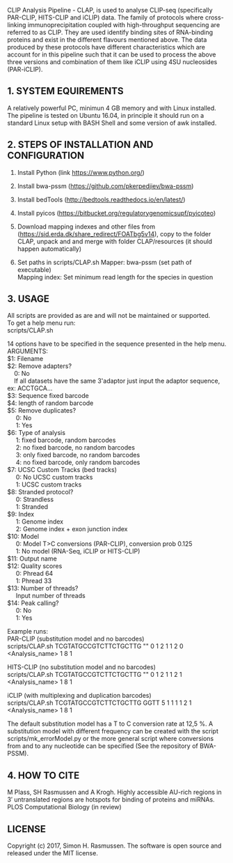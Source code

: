 CLIP Analysis Pipeline - CLAP, is used to analyse CLIP-seq (specifically PAR-CLIP, HITS-CLIP and iCLIP) data. The family of protocols where cross-linking immunoprecipitation coupled with high-throughput sequencing are referred to as CLIP. They are used identify binding sites of RNA-binding proteins and exist in the different flavours mentioned above. The data produced by these protocols have different characteristics which are account for in this pipeline such that it can be used to process the above three versions and combination of them like iCLIP using 4SU nucleosides (PAR-iCLIP).

## 1. SYSTEM EQUIREMENTS
A relatively powerful PC, minimun 4 GB memory and with Linux installed. The pipeline is tested on Ubuntu 16.04, in principle it should run on a standard Linux setup with BASH Shell and some version of awk installed.

## 2. STEPS OF INSTALLATION AND CONFIGURATION
1. Install Python (link https://www.python.org/)

2. Install bwa-pssm (https://github.com/pkerpedjiev/bwa-pssm)

3. Install bedTools (http://bedtools.readthedocs.io/en/latest/)

4. Install pyicos (https://bitbucket.org/regulatorygenomicsupf/pyicoteo)

5. Download mapping indexes and other files from (https://sid.erda.dk/share_redirect/FOATbg5v14), copy to the folder CLAP, unpack and and merge with folder CLAP/resources (it should happen automatically)

6. Set paths in scripts/CLAP.sh 
Mapper: bwa-pssm (set path of executable) <BR>
Mapping index: Set minimum read length for the species in question <BR>

## 3. USAGE
All scripts are provided as are and will not be maintained or supported.<BR>
To get a help menu run:<BR>
scripts/CLAP.sh<BR>

14 options have to be specified in the sequence presented in the help menu.<BR>
ARGUMENTS:<BR>
$1: Filename<BR>
$2: Remove adapters?<BR>
&nbsp;&nbsp;&nbsp;&nbsp;0: No<BR>
&nbsp;&nbsp;&nbsp;&nbsp;If all datasets have the same 3'adaptor just input the adaptor sequence, ex: ACCTGCA...<BR>
$3: Sequence fixed barcode<BR>
$4: length of random barcode<BR>
$5: Remove duplicates?<BR>
&nbsp;&nbsp;&nbsp;&nbsp;    0: No<BR>
&nbsp;&nbsp;&nbsp;&nbsp;    1: Yes<BR>
$6: Type of analysis<BR>
&nbsp;&nbsp;&nbsp;&nbsp;    1: fixed barcode, random barcodes<BR>
&nbsp;&nbsp;&nbsp;&nbsp;    2: no fixed barcode, no random barcodes<BR>
&nbsp;&nbsp;&nbsp;&nbsp;    3: only fixed barcode, no random barcodes<BR>
&nbsp;&nbsp;&nbsp;&nbsp;    4: no fixed barcode, only random barcodes<BR>
$7: UCSC Custom Tracks (bed tracks)<BR>
&nbsp;&nbsp;&nbsp;&nbsp;    0: No UCSC custom tracks<BR>
&nbsp;&nbsp;&nbsp;&nbsp;    1: UCSC custom tracks<BR>
$8: Stranded protocol?<BR>
&nbsp;&nbsp;&nbsp;&nbsp;    0: Strandless<BR>
&nbsp;&nbsp;&nbsp;&nbsp;    1: Stranded<BR>
$9: Index<BR>
&nbsp;&nbsp;&nbsp;&nbsp;    1: Genome index<BR>
&nbsp;&nbsp;&nbsp;&nbsp;    2: Genome index + exon junction index<BR>
$10: Model<BR>
&nbsp;&nbsp;&nbsp;&nbsp;    0: Model T>C conversions (PAR-CLIP), conversion prob 0.125<BR>
&nbsp;&nbsp;&nbsp;&nbsp;    1: No model (RNA-Seq, iCLIP or HITS-CLIP)<BR>
$11: Output name<BR>
$12: Quality scores<BR>
&nbsp;&nbsp;&nbsp;&nbsp;    0: Phread 64<BR>
&nbsp;&nbsp;&nbsp;&nbsp;    1: Phread 33<BR>
$13: Number of threads?<BR>
&nbsp;&nbsp;&nbsp;&nbsp;    Input number of threads<BR>
$14: Peak calling?<BR>
&nbsp;&nbsp;&nbsp;&nbsp;    0: No<BR>
&nbsp;&nbsp;&nbsp;&nbsp;    1: Yes<BR>

Example runs:<BR>
PAR-CLIP (substitution model and no barcodes)<BR>
scripts/CLAP.sh <fastq-file> TCGTATGCCGTCTTCTGCTTG "" 0 1 2 1 1 2 0 <Analysis_name> 1 8 1<BR>

HITS-CLIP (no substitution model and no barcodes)<BR>
scripts/CLAP.sh <fastq-file> TCGTATGCCGTCTTCTGCTTG "" 0 1 2 1 1 2 1 <Analysis_name> 1 8 1<BR>

iCLIP (with multiplexing and duplication barcodes)<BR>
scripts/CLAP.sh <fastq-file> TCGTATGCCGTCTTCTGCTTG GGTT 5 1 1 1 1 2 1 <Analysis_name> 1 8 1<BR>

The default substitution model has a T to C conversion rate at 12,5 %. A substitution model with different frequency can be created with the script scripts/mk_errorModel.py or the more general script where conversions from and to any nucleotide can be specified (See the repository of BWA-PSSM). <BR>

## 4. HOW TO CITE<BR>
M Plass, SH Rasmussen and A Krogh. Highly accessible AU-rich regions in 3′ untranslated regions are hotspots for binding of proteins and miRNAs. PLOS Computational Biology (in review)<BR>

## LICENSE<BR>
Copyright (c) 2017, Simon H. Rasmussen. The software is open source and released under the MIT license.
